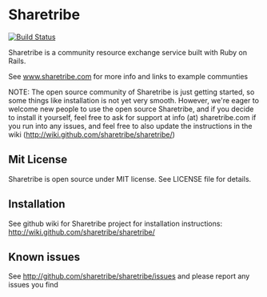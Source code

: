 # Sharetribe

[![Build Status](https://secure.travis-ci.org/elf-pavlik/tmp-sharetribe-ci.png)](http://travis-ci.org/elf-pavlik/tmp-sharetribe-ci)

Sharetribe is a community resource exchange service built with Ruby on Rails. 

See www.sharetribe.com for more info and links to example communties

NOTE: The open source community of Sharetribe is just getting started, so some things like installation is not yet very smooth. However, we're eager to welcome new people to use the open source Sharetribe, and if you decide to install it yourself, feel free to ask for support at info (at) sharetribe.com if you run into any issues, and feel free to also update the instructions in the wiki (http://wiki.github.com/sharetribe/sharetribe/)


## Mit License

Sharetribe is open source under MIT license. See LICENSE file for details.

## Installation

See github wiki for Sharetribe project for installation instructions: http://wiki.github.com/sharetribe/sharetribe/

## Known issues
 
See http://github.com/sharetribe/sharetribe/issues and please report any issues you find
